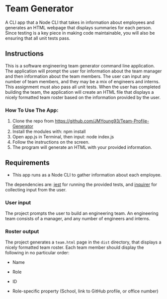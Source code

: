# Team Generator

A CLI app that a Node CLI that takes in information about employees and generates an HTML webpage that displays summaries for each person. Since testing is a key piece in making code maintainable, you will also be ensuring that all unit tests pass.


## Instructions

This is a software engineering team generator command line application. The application will prompt the user for information about the team manager and then information about the team members. The user can input any number of team members, and they may be a mix of engineers and interns. This assignment must also pass all unit tests. When the user has completed building the team, the application will create an HTML file that displays a nicely formatted team roster based on the information provided by the user.
 
### How To Use The App:
1. Clone the repo from https://github.com/JMYoung93/Team-Profile-Generator
2. Install the modules with: npm install
3. Open app.js in Terminal, then input: node index.js
4. Follow the instructions on the screen. 
5. The program will generate an HTML with your provided information.

## Requirements

* This app runs as a Node CLI to gather information about each employee.

The dependencies are: [jest](https://jestjs.io/) for running the provided tests, and [inquirer](https://www.npmjs.com/package/inquirer) for collecting input from the user.


### User input

The project prompts the user to build an engineering team. An engineering
team consists of a manager, and any number of engineers and interns.

### Roster output

The project generates a `team.html` page in the `dist` directory, that displays a nicely formatted team roster. Each team member should display the following in no particular order:

  * Name

  * Role

  * ID

  * Role-specific property (School, link to GitHub profile, or office number)